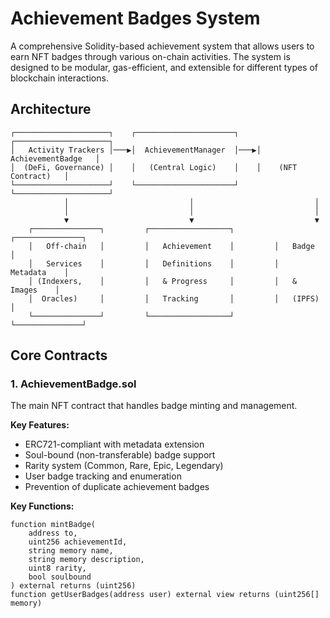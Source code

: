 # Achievement Badges System

A comprehensive Solidity-based achievement system that allows users to earn NFT badges through various on-chain activities. The system is designed to be modular, gas-efficient, and extensible for different types of blockchain interactions.

## Architecture

```
┌─────────────────────┐    ┌──────────────────────┐    ┌─────────────────────┐
│   Activity Trackers │───▶│  AchievementManager  │───▶│  AchievementBadge   │
│  (DeFi, Governance) │    │   (Central Logic)    │    │    (NFT Contract)   │
└─────────────────────┘    └──────────────────────┘    └─────────────────────┘
            │                           │                           │
            │                           │                           │
            ▼                           ▼                           ▼
    ┌───────────────┐         ┌──────────────────┐         ┌───────────────┐
    │   Off-chain   │         │   Achievement    │         │   Badge       │
    │   Services    │         │   Definitions    │         │   Metadata    │
    │ (Indexers,    │         │   & Progress     │         │   & Images    │
    │  Oracles)     │         │   Tracking       │         │   (IPFS)      │
    └───────────────┘         └──────────────────┘         └───────────────┘
```

## Core Contracts

### 1. AchievementBadge.sol

The main NFT contract that handles badge minting and management.

**Key Features:**
- ERC721-compliant with metadata extension
- Soul-bound (non-transferable) badge support
- Rarity system (Common, Rare, Epic, Legendary)
- User badge tracking and enumeration
- Prevention of duplicate achievement badges

**Key Functions:**
```solidity
function mintBadge(
    address to,
    uint256 achievementId,
    string memory name,
    string memory description,
    uint8 rarity,
    bool soulbound
) external returns (uint256)
function getUserBadges(address user) external view returns (uint256[] memory)

